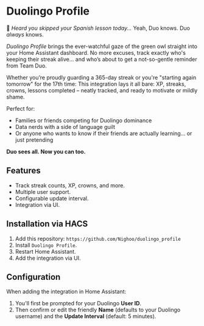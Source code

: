 # Duolingo Profile

🎯 _Heard you skipped your Spanish lesson today..._ Yeah, Duo knows. Duo _always_ knows.

_Duolingo Profile_ brings the ever-watchful gaze of the green owl straight into your Home Assistant dashboard.
No more excuses, track exactly who's keeping their streak alive... and who’s about to get a not-so-gentle reminder from Team Duo.

Whether you’re proudly guarding a 365-day streak or you're "starting again tomorrow" for the 17th time:
This integration lays it all bare: XP, streaks, crowns, lessons completed – neatly tracked, and ready to motivate or mildly shame.

Perfect for:
 * Families or friends competing for Duolingo dominance
 * Data nerds with a side of language guilt
 * Or anyone who wants to know if their friends are actually learning... or just pretending

**Duo sees all. Now you can too.**

## Features

- Track streak counts, XP, crowns, and more.
- Multiple user support.
- Configurable update interval.
- Integration via UI.

## Installation via HACS

1. Add this repository: `https://github.com/Nighoo/duolingo_profile`
2. Install `Duolingo Profile`.
3. Restart Home Assistant.
4. Add the integration via UI.

## Configuration

When adding the integration in Home Assistant:
1. You'll first be prompted for your Duolingo **User ID**.
2. Then confirm or edit the friendly **Name** (defaults to your Duolingo username) and the **Update Interval** (default: 5 minutes).
